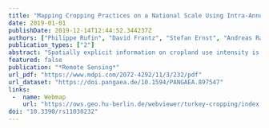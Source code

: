 ```yaml
---
title: "Mapping Cropping Practices on a National Scale Using Intra-Annual Landsat Time Series Binning"
date: 2019-01-01
publishDate: 2019-12-14T12:44:52.344237Z
authors: ["Philippe Rufin", "David Frantz", "Stefan Ernst", "Andreas Rabe", "Patrick Griffiths", "Mutlu Özdoğan", "Patrick Hostert"]
publication_types: ["2"]
abstract: "Spatially explicit information on cropland use intensity is vital for monitoring land and water resource demands in agricultural systems. Cropping practices underlie substantial spatial and temporal variability, which can be captured through the analysis of image time series. Temporal binning helps to overcome limitations concerning operability and repeatability for mapping large areas and can improve the thematic detail and consistency of maps in agricultural systems. We here assessed the use of annual, quarterly, and eight-day temporal features for mapping five cropping practices on annual croplands across Turkey. We used 2403 atmospherically corrected and topographically normalized Landsat Collection 1 L1TP images of 2015 to compute quarterly best-pixel composites, quarterly and annual spectral-temporal metrics, as well as gap-filled eight-day time series of Tasseled Cap components. We tested 22 feature sets for binary cropland mapping, and subsequent discrimination of five cropping practices: Spring and winter cropping, summer cropping, semi-aquatic cropping, double cropping, and greenhouse cultivation. We evaluated area-adjusted accuracies and compared cropland area estimates at the province-level with official statistics. We achieved overall accuracies above 90%, when using either all quarterly features or the eight-day Tasseled Cap time series, indicating that temporal binning of intra-annual image time-series into multiple temporal features improves representations of cropping practices. Class accuracies of winter and spring, summer, and double cropping were robust, while omission errors for semi-aquatic cropping and greenhouse cultivation were high. Our mapped cropland extent was in good agreement with province-level statistics (r2 = 0.85, RMSE = 7.2%). Our results indicate that 71.3% (±2.3%) of Turkey’s annual croplands were cultivated during winter and spring, 15.8% (±2.2%) during summer, while 8.5% (±1.6%) were double-cropped, 4% (±1.9%) were cultivated under semi-aquatic conditions, and 0.32% (±0.2%) was greenhouse cultivation. Our study presents an open and readily available framework for detailed cropland mapping over large areas, which bears the potential to inform assessments of land use intensity, as well as land and water resource demands."
featured: false
publication: "*Remote Sensing*"
url_pdf: "https://www.mdpi.com/2072-4292/11/3/232/pdf"
url_dataset: "https://doi.pangaea.de/10.1594/PANGAEA.897547"
links:
 -  name: Webmap
    url: "https://ows.geo.hu-berlin.de/webviewer/turkey-cropping/index.html"
doi: "10.3390/rs11030232"
---
```


